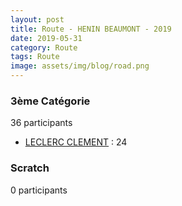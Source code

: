 ```yaml
---
layout: post
title: Route - HENIN BEAUMONT - 2019
date: 2019-05-31
category: Route
tags: Route
image: assets/img/blog/road.png
---
```


### 3ème Catégorie
36 participants
- [LECLERC CLEMENT](https://teamspecializedlille.cc/coureurs/leclercclement) : 24

### Scratch
0 participants
